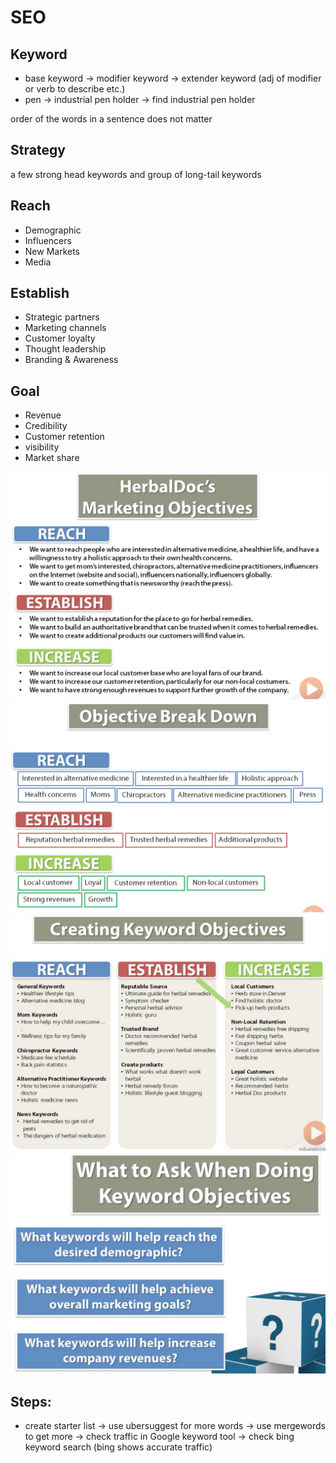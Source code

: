 # SEO

## Keyword

- base keyword -> modifier keyword -> extender keyword (adj of modifier or verb to describe etc.)
- pen -> industrial pen holder -> find industrial pen holder

order of the words in a sentence does not matter

## Strategy
a few strong head keywords and group of long-tail keywords

## Reach
- Demographic
- Influencers
- New Markets
- Media

## Establish
- Strategic partners
- Marketing channels
- Customer loyalty
- Thought leadership
- Branding & Awareness

## Goal
- Revenue
- Credibility
- Customer retention
- visibility
- Market share

![example](./example.png)
![example](./breakdown.png)
![example](./objective.png)
![example](./Qns.png)


## Steps:
- create starter list -> use ubersuggest for more words -> use mergewords to get more -> check traffic in Google keyword tool
-> check bing keyword search (bing shows accurate traffic)
